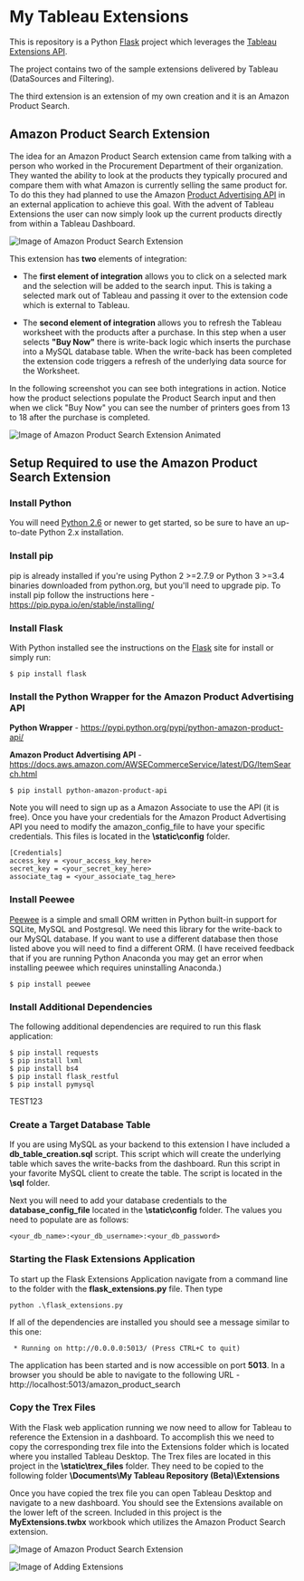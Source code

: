 # My Tableau Extensions 

This is repository is a Python [Flask](http://flask.pocoo.org/) project which leverages the [Tableau Extensions API](https://tableau.github.io/extensions-api/).

The project contains two of the sample extensions delivered by Tableau (DataSources and Filtering).

The third extension is an extension of my own creation and it is an Amazon Product Search.  

## Amazon Product Search Extension

The idea for an Amazon Product Search extension came from talking with a person who worked in the Procurement Department of their organization.  They wanted the ability to look at the products they typically procured and compare them with what Amazon is currently selling the same product for.  To do this they had planned to use the Amazon [Product Advertising API](https://docs.aws.amazon.com/AWSECommerceService/latest/DG/ItemSearch.html) in an external application to achieve this goal.  With the advent of Tableau Extensions the user can now simply look up the current products directly from within a Tableau Dashboard.   

![Image of Amazon Product Search Extension](https://raw.githubusercontent.com/hutchijo/my_tableau_extensions/master/static/images/readme1.png)

This extension has **two** elements of integration:  

* The **first element of integration** allows you to click on a selected mark and the selection will be added to the search input.  This is taking a selected mark out of Tableau and passing it over to the extension code which is external to Tableau.  

* The **second element of integration** allows you to refresh the Tableau worksheet with the products after a purchase.  In this step when a user selects **"Buy Now"** there is write-back logic which inserts the purchase into a MySQL database table.  When the write-back has been completed the extension code triggers a refresh of the underlying data source for the Worksheet. 

In the following screenshot you can see both integrations in action. Notice how the product selections populate the Product Search input and then when we click "Buy Now" you can see the number of printers goes from 13 to 18 after the purchase is completed.

![Image of Amazon Product Search Extension Animated](https://raw.githubusercontent.com/hutchijo/my_tableau_extensions/master/static/images/readme2.gif)



## Setup Required to use the Amazon Product Search Extension 

### Install Python 

You will need [Python 2.6](https://www.python.org/downloads/) or newer to get started, so be sure to have an up-to-date Python 2.x installation.  

### Install pip

pip is already installed if you're using Python 2 >=2.7.9 or Python 3 >=3.4 binaries downloaded from python.org, but you'll need to upgrade pip.  To install pip follow the instructions here - https://pip.pypa.io/en/stable/installing/ 

### Install Flask 
    
With Python installed see the instructions on the [Flask](http://flask.pocoo.org/) site for install or simply run:

```
$ pip install flask
```
    
### Install the Python Wrapper for the Amazon Product Advertising API 

**Python Wrapper** - https://pypi.python.org/pypi/python-amazon-product-api/

**Amazon Product Advertising API** - https://docs.aws.amazon.com/AWSECommerceService/latest/DG/ItemSearch.html
    
```
$ pip install python-amazon-product-api
```
    
Note you will need to sign up as a Amazon Associate to use the API (it is free).  Once you have your credentials for the Amazon Product Advertising API you need to modify the amazon_config_file to have your specific credentials.  This files is located in the **\static\config** folder.

```
[Credentials]
access_key = <your_access_key_here>
secret_key = <your_secret_key_here>
associate_tag = <your_associate_tag_here>
 ```

### Install Peewee

[Peewee](http://docs.peewee-orm.com/en/latest/peewee/installation.html) is a simple and small ORM written in Python built-in support for SQLite, MySQL and Postgresql.  We need this library for the write-back to our MySQL database.  If you want to use a different database then those listed above you will need to find a different ORM.  (I have received feedback that if you are running Python Anaconda you may get an error when installing peewee which requires uninstalling Anaconda.)

```
$ pip install peewee
```
### Install Additional Dependencies

The following additional dependencies are required to run this flask application:

```
$ pip install requests
$ pip install lxml
$ pip install bs4
$ pip install flask_restful
$ pip install pymysql
```
TEST123
### Create a Target Database Table

If you are using MySQL as your backend to this extension I have included a **db_table_creation.sql** script.  This script which will create the underlying table which saves the write-backs from the dashboard.  Run this script in your favorite MySQL client to create the table.  The script is located in the **\sql** folder.

Next you will need to add your database credentials to the **database_config_file** located in the **\static\config** folder.  The values you need to populate are as follows: 

```
<your_db_name>:<your_db_username>:<your_db_password>
```

### Starting the Flask Extensions Application

To start up the Flask Extensions Application navigate from a command line to the folder with the **flask_extensions.py** file.  Then type

```
python .\flask_extensions.py 
```

If all of the dependencies are installed you should see a message similar to this one:

```
 * Running on http://0.0.0.0:5013/ (Press CTRL+C to quit)
 ```
 
 The application has been started and is now accessible on port **5013**.  In a browser you should be able to navigate to the following URL - http://localhost:5013/amazon_product_search
 
 ### Copy the Trex Files
 
 With the Flask web application running we now need to allow for Tableau to reference the Extension in a dashboard.  To accomplish this we need to copy the corresponding trex file into the Extensions folder which is located where you installed Tableau Desktop.  The Trex files are located in this project in the **\static\trex_files** folder.  They need to be copied to the following folder **\Documents\My Tableau Repository (Beta)\Extensions**
 
 Once you have copied the trex file you can open Tableau Desktop and navigate to a new dashboard.  You should see the Extensions available on the lower left of the screen. Included in this project is the **MyExtensions.twbx** workbook which utilizes the Amazon Product Search extension. 

![Image of Amazon Product Search Extension](https://raw.githubusercontent.com/hutchijo/my_tableau_extensions/master/static/images/readme3.png)

![Image of Adding Extensions](https://raw.githubusercontent.com/hutchijo/my_tableau_extensions/master/static/images/readme4.png)